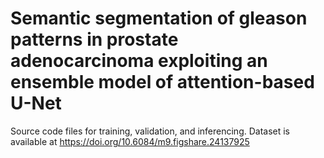 # Semantic segmentation of gleason patterns in prostate adenocarcinoma exploiting an ensemble model of attention-based U-Net

Source code files for training, validation, and inferencing.
Dataset is available at https://doi.org/10.6084/m9.figshare.24137925
